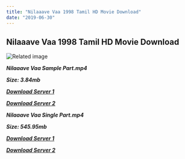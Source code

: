 ```yaml
---
title: "Nilaaave Vaa 1998 Tamil HD Movie Download"
date: "2019-06-30"
---
```


## Nilaaave Vaa 1998 Tamil HD Movie Download

![Related image](http://www.starmusiq.one/movieimages/Nilaave-Vaa_B.jpg)

**_Nilaaave Vaa Sample Part.mp4_**

**_Size: 3.84mb_**

**_[Download Server 1](http://s5.uptofiles.net//files/Tamil{a3b04ca4513862e5e6faa05865f310bf9da13080b46bbc045b167bb82cb0d9ff}20Movies{a3b04ca4513862e5e6faa05865f310bf9da13080b46bbc045b167bb82cb0d9ff}20Collection/Vijay{a3b04ca4513862e5e6faa05865f310bf9da13080b46bbc045b167bb82cb0d9ff}20Movies{a3b04ca4513862e5e6faa05865f310bf9da13080b46bbc045b167bb82cb0d9ff}20Collection/Nilaave{a3b04ca4513862e5e6faa05865f310bf9da13080b46bbc045b167bb82cb0d9ff}20Vaa/Nilaave{a3b04ca4513862e5e6faa05865f310bf9da13080b46bbc045b167bb82cb0d9ff}20Vaa{a3b04ca4513862e5e6faa05865f310bf9da13080b46bbc045b167bb82cb0d9ff}20(640x360)/Nilaave{a3b04ca4513862e5e6faa05865f310bf9da13080b46bbc045b167bb82cb0d9ff}20Vaa{a3b04ca4513862e5e6faa05865f310bf9da13080b46bbc045b167bb82cb0d9ff}20HD{a3b04ca4513862e5e6faa05865f310bf9da13080b46bbc045b167bb82cb0d9ff}20Sample.mp4)_**

**_[Download Server 2](http://s5.uptofiles.net//files/Tamil{a3b04ca4513862e5e6faa05865f310bf9da13080b46bbc045b167bb82cb0d9ff}20Movies{a3b04ca4513862e5e6faa05865f310bf9da13080b46bbc045b167bb82cb0d9ff}20Collection/Vijay{a3b04ca4513862e5e6faa05865f310bf9da13080b46bbc045b167bb82cb0d9ff}20Movies{a3b04ca4513862e5e6faa05865f310bf9da13080b46bbc045b167bb82cb0d9ff}20Collection/Nilaave{a3b04ca4513862e5e6faa05865f310bf9da13080b46bbc045b167bb82cb0d9ff}20Vaa/Nilaave{a3b04ca4513862e5e6faa05865f310bf9da13080b46bbc045b167bb82cb0d9ff}20Vaa{a3b04ca4513862e5e6faa05865f310bf9da13080b46bbc045b167bb82cb0d9ff}20(640x360)/Nilaave{a3b04ca4513862e5e6faa05865f310bf9da13080b46bbc045b167bb82cb0d9ff}20Vaa{a3b04ca4513862e5e6faa05865f310bf9da13080b46bbc045b167bb82cb0d9ff}20HD{a3b04ca4513862e5e6faa05865f310bf9da13080b46bbc045b167bb82cb0d9ff}20Sample.mp4)_**

**_Nilaaave Vaa Single Part.mp4_**

**_Size: 545.95mb_**

**_[Download Server 1](http://s5.uptofiles.net//files/Tamil{a3b04ca4513862e5e6faa05865f310bf9da13080b46bbc045b167bb82cb0d9ff}20Movies{a3b04ca4513862e5e6faa05865f310bf9da13080b46bbc045b167bb82cb0d9ff}20Collection/Vijay{a3b04ca4513862e5e6faa05865f310bf9da13080b46bbc045b167bb82cb0d9ff}20Movies{a3b04ca4513862e5e6faa05865f310bf9da13080b46bbc045b167bb82cb0d9ff}20Collection/Nilaave{a3b04ca4513862e5e6faa05865f310bf9da13080b46bbc045b167bb82cb0d9ff}20Vaa/Nilaave{a3b04ca4513862e5e6faa05865f310bf9da13080b46bbc045b167bb82cb0d9ff}20Vaa{a3b04ca4513862e5e6faa05865f310bf9da13080b46bbc045b167bb82cb0d9ff}20(640x360)/Nilaave{a3b04ca4513862e5e6faa05865f310bf9da13080b46bbc045b167bb82cb0d9ff}20Vaa{a3b04ca4513862e5e6faa05865f310bf9da13080b46bbc045b167bb82cb0d9ff}20HD.mp4)_**

**_[Download Server 2](http://s5.uptofiles.net//files/Tamil{a3b04ca4513862e5e6faa05865f310bf9da13080b46bbc045b167bb82cb0d9ff}20Movies{a3b04ca4513862e5e6faa05865f310bf9da13080b46bbc045b167bb82cb0d9ff}20Collection/Vijay{a3b04ca4513862e5e6faa05865f310bf9da13080b46bbc045b167bb82cb0d9ff}20Movies{a3b04ca4513862e5e6faa05865f310bf9da13080b46bbc045b167bb82cb0d9ff}20Collection/Nilaave{a3b04ca4513862e5e6faa05865f310bf9da13080b46bbc045b167bb82cb0d9ff}20Vaa/Nilaave{a3b04ca4513862e5e6faa05865f310bf9da13080b46bbc045b167bb82cb0d9ff}20Vaa{a3b04ca4513862e5e6faa05865f310bf9da13080b46bbc045b167bb82cb0d9ff}20(640x360)/Nilaave{a3b04ca4513862e5e6faa05865f310bf9da13080b46bbc045b167bb82cb0d9ff}20Vaa{a3b04ca4513862e5e6faa05865f310bf9da13080b46bbc045b167bb82cb0d9ff}20HD.mp4)_**
